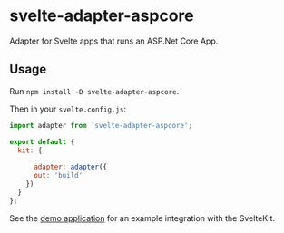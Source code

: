 # svelte-adapter-aspcore

Adapter for Svelte apps that runs an ASP.Net Core App.

## Usage

Run `npm install -D svelte-adapter-aspcore`.

Then in your `svelte.config.js`:

```js
import adapter from 'svelte-adapter-aspcore';

export default {
  kit: {
      ...
      adapter: adapter({
      out: 'build'
    })
  }
};
```

See the [demo application](https://github.com/Kiho/aspcore-spa-cli/tree/dotnet-6/samples/SvelteKitSample) for an example integration with the SvelteKit.
